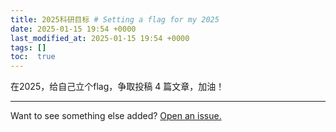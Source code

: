```yaml
---
title: 2025科研目标 # Setting a flag for my 2025
date: 2025-01-15 19:54 +0000
last_modified_at: 2025-01-15 19:54 +0000
tags: []
toc:  true
---
```


在2025，给自己立个flag，争取投稿 4 篇文章，加油！

---

Want to see something else added? <a href="https://github.com/MingshuoXu/MingshuoXu.github.io/issues/new">Open an issue.</a>

[^fn-sample_footnote]: Handy! Now click the return link to go back.
